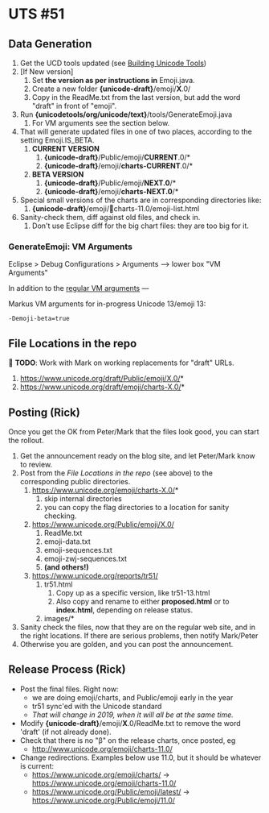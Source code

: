 # UTS #51

## Data Generation

1.  Get the UCD tools updated (see [Building Unicode Tools](../index.md))
2.  \[If New version\]
    1.  Set **the version as per instructions in** Emoji.java.
    2.  Create a new folder **{unicode-draft}**/emoji/**X**.0/
    3.  Copy in the ReadMe.txt from the last version, but add the word "draft"
        in front of "emoji".
3.  Run **{unicodetools/org/unicode/text}**/tools/GenerateEmoji.java
    1.  For VM arguments see the section below.
4.  That will generate updated files in one of two places, according to the
    setting Emoji.IS_BETA.
    1.  **CURRENT VERSION**
        1.  **{unicode-draft}**/Public/emoji/**CURRENT**.0/\*
        2.  **{unicode-draft}**/emoji/**charts-CURRENT**.0/\*
    2.  **BETA VERSION**
        1.  **{unicode-draft}**/Public/emoji/**NEXT.0**/\*
        2.  **{unicode-draft}**/emoji/**charts-NEXT.0**/\*
5.  Special small versions of the charts are in corresponding directories like:
    1.  **{unicode-draft}**/emoji/🏴charts-11.0/emoji-list.html
6.  Sanity-check them, diff against old files, and check in.
    1.  Don't use Eclipse diff for the big chart files: they are too big for it.

### GenerateEmoji: VM Arguments

Eclipse > Debug Configurations > Arguments --> lower box "VM Arguments"

In addition to the [regular VM arguments](../index.md) —

Markus VM arguments for in-progress Unicode 13/emoji 13:
```
-Demoji-beta=true
```

## File Locations in the repo

:construction: **TODO**: Work with Mark on working replacements for "draft" URLs.

1.  https://www.unicode.org/draft/Public/emoji/X.0/*
2.  https://www.unicode.org/draft/emoji/charts-X.0/*

## Posting (Rick)

Once you get the OK from Peter/Mark that the files look good, you can start the
rollout.

1.  Get the announcement ready on the blog site, and let Peter/Mark know to
    review.
2.  Post from the *File Locations in the repo* (see above) to the corresponding
    public directories.
    1.  https://www.unicode.org/emoji/charts-X.0/*
        1.  skip internal directories
        2.  you can copy the flag directories to a location for sanity checking.
    2.  https://www.unicode.org/Public/emoji/X.0/
        1.  ReadMe.txt
        2.  emoji-data.txt
        3.  emoji-sequences.txt
        4.  emoji-zwj-sequences.txt
        5.  **(and others!)**
    3.  https://www.unicode.org/reports/tr51/
        1.  tr51.html
            1.  Copy up as a specific version, like tr51-13.html
            2.  Also copy and rename to either **proposed.html** or to
                **index.html**, depending on release status.
        2.  images/\*
3.  Sanity check the files, now that they are on the regular web site, and in
    the right locations. If there are serious problems, then notify Mark/Peter
4.  Otherwise you are golden, and you can post the announcement.

## Release Process (Rick)

*   Post the final files. Right now:
    *   we are doing emoji/charts, and Public/emoji early in the year
    *   tr51 sync'ed with the Unicode standard
    *   *That will change in 2019, when it will all be at the same time.*
*   Modify **{unicode-draft}**/emoji/**X**.0/ReadMe.txt to remove the word
    'draft' (if not already done).
*   Check that there is no "β" on the release charts, once posted, eg
    *   http://www.unicode.org/emoji/charts-11.0/
*   Change redirections. Examples below use 11.0, but it should be whatever is
    current:
    *   https://www.unicode.org/emoji/charts/ → https://www.unicode.org/emoji/charts-11.0/
    *   https://www.unicode.org/Public/emoji/latest/ →
        https://www.unicode.org/Public/emoji/11.0/
